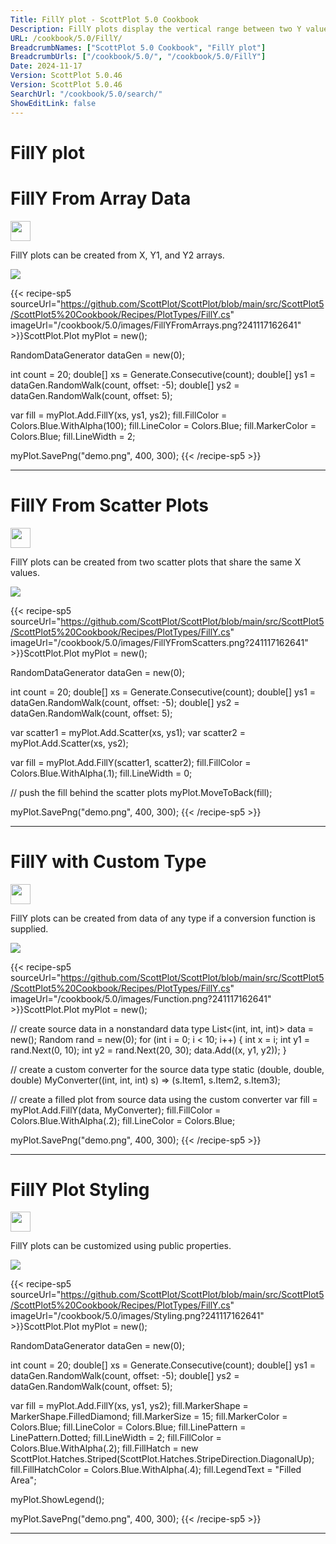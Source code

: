 ```yaml
---
Title: FillY plot - ScottPlot 5.0 Cookbook
Description: FillY plots display the vertical range between two Y values at defined X positions
URL: /cookbook/5.0/FillY/
BreadcrumbNames: ["ScottPlot 5.0 Cookbook", "FillY plot"]
BreadcrumbUrls: ["/cookbook/5.0/", "/cookbook/5.0/FillY"]
Date: 2024-11-17
Version: ScottPlot 5.0.46
Version: ScottPlot 5.0.46
SearchUrl: "/cookbook/5.0/search/"
ShowEditLink: false
---
```


<h1>FillY plot</h1>


<div class='d-flex align-items-center mt-5'>
<h1 class='me-2 text-dark my-0 border-0'>FillY From Array Data</h1>
<a href='/cookbook/5.0/FillY/FillYFromArrays' target='_blank'>
<img src='/images/icons/new-window.svg' style='height: 2rem;' class='new-window-icon'>
</a>
</div>

FillY plots can be created from X, Y1, and Y2 arrays.

[![](/cookbook/5.0/images/FillYFromArrays.png?241117162641)](/cookbook/5.0/images/FillYFromArrays.png?241117162641)

{{< recipe-sp5 sourceUrl="https://github.com/ScottPlot/ScottPlot/blob/main/src/ScottPlot5/ScottPlot5%20Cookbook/Recipes/PlotTypes/FillY.cs" imageUrl="/cookbook/5.0/images/FillYFromArrays.png?241117162641" >}}ScottPlot.Plot myPlot = new();

RandomDataGenerator dataGen = new(0);

int count = 20;
double[] xs = Generate.Consecutive(count);
double[] ys1 = dataGen.RandomWalk(count, offset: -5);
double[] ys2 = dataGen.RandomWalk(count, offset: 5);

var fill = myPlot.Add.FillY(xs, ys1, ys2);
fill.FillColor = Colors.Blue.WithAlpha(100);
fill.LineColor = Colors.Blue;
fill.MarkerColor = Colors.Blue;
fill.LineWidth = 2;

myPlot.SavePng("demo.png", 400, 300);
{{< /recipe-sp5 >}}

<hr class='my-5 invisible'>



<div class='d-flex align-items-center mt-5'>
<h1 class='me-2 text-dark my-0 border-0'>FillY From Scatter Plots</h1>
<a href='/cookbook/5.0/FillY/FillYFromScatters' target='_blank'>
<img src='/images/icons/new-window.svg' style='height: 2rem;' class='new-window-icon'>
</a>
</div>

FillY plots can be created from two scatter plots that share the same X values.

[![](/cookbook/5.0/images/FillYFromScatters.png?241117162641)](/cookbook/5.0/images/FillYFromScatters.png?241117162641)

{{< recipe-sp5 sourceUrl="https://github.com/ScottPlot/ScottPlot/blob/main/src/ScottPlot5/ScottPlot5%20Cookbook/Recipes/PlotTypes/FillY.cs" imageUrl="/cookbook/5.0/images/FillYFromScatters.png?241117162641" >}}ScottPlot.Plot myPlot = new();

RandomDataGenerator dataGen = new(0);

int count = 20;
double[] xs = Generate.Consecutive(count);
double[] ys1 = dataGen.RandomWalk(count, offset: -5);
double[] ys2 = dataGen.RandomWalk(count, offset: 5);

var scatter1 = myPlot.Add.Scatter(xs, ys1);
var scatter2 = myPlot.Add.Scatter(xs, ys2);

var fill = myPlot.Add.FillY(scatter1, scatter2);
fill.FillColor = Colors.Blue.WithAlpha(.1);
fill.LineWidth = 0;

// push the fill behind the scatter plots
myPlot.MoveToBack(fill);

myPlot.SavePng("demo.png", 400, 300);
{{< /recipe-sp5 >}}

<hr class='my-5 invisible'>



<div class='d-flex align-items-center mt-5'>
<h1 class='me-2 text-dark my-0 border-0'>FillY with Custom Type</h1>
<a href='/cookbook/5.0/FillY/Function' target='_blank'>
<img src='/images/icons/new-window.svg' style='height: 2rem;' class='new-window-icon'>
</a>
</div>

FillY plots can be created from data of any type if a conversion function is supplied.

[![](/cookbook/5.0/images/Function.png?241117162641)](/cookbook/5.0/images/Function.png?241117162641)

{{< recipe-sp5 sourceUrl="https://github.com/ScottPlot/ScottPlot/blob/main/src/ScottPlot5/ScottPlot5%20Cookbook/Recipes/PlotTypes/FillY.cs" imageUrl="/cookbook/5.0/images/Function.png?241117162641" >}}ScottPlot.Plot myPlot = new();

// create source data in a nonstandard data type
List&lt;(int, int, int)&gt; data = new();
Random rand = new(0);
for (int i = 0; i &lt; 10; i++)
{
    int x = i;
    int y1 = rand.Next(0, 10);
    int y2 = rand.Next(20, 30);
    data.Add((x, y1, y2));
}

// create a custom converter for the source data type
static (double, double, double) MyConverter((int, int, int) s) =&gt; (s.Item1, s.Item2, s.Item3);

// create a filled plot from source data using the custom converter
var fill = myPlot.Add.FillY(data, MyConverter);
fill.FillColor = Colors.Blue.WithAlpha(.2);
fill.LineColor = Colors.Blue;

myPlot.SavePng("demo.png", 400, 300);
{{< /recipe-sp5 >}}

<hr class='my-5 invisible'>



<div class='d-flex align-items-center mt-5'>
<h1 class='me-2 text-dark my-0 border-0'>FillY Plot Styling</h1>
<a href='/cookbook/5.0/FillY/Styling' target='_blank'>
<img src='/images/icons/new-window.svg' style='height: 2rem;' class='new-window-icon'>
</a>
</div>

FillY plots can be customized using public properties.

[![](/cookbook/5.0/images/Styling.png?241117162641)](/cookbook/5.0/images/Styling.png?241117162641)

{{< recipe-sp5 sourceUrl="https://github.com/ScottPlot/ScottPlot/blob/main/src/ScottPlot5/ScottPlot5%20Cookbook/Recipes/PlotTypes/FillY.cs" imageUrl="/cookbook/5.0/images/Styling.png?241117162641" >}}ScottPlot.Plot myPlot = new();

RandomDataGenerator dataGen = new(0);

int count = 20;
double[] xs = Generate.Consecutive(count);
double[] ys1 = dataGen.RandomWalk(count, offset: -5);
double[] ys2 = dataGen.RandomWalk(count, offset: 5);

var fill = myPlot.Add.FillY(xs, ys1, ys2);
fill.MarkerShape = MarkerShape.FilledDiamond;
fill.MarkerSize = 15;
fill.MarkerColor = Colors.Blue;
fill.LineColor = Colors.Blue;
fill.LinePattern = LinePattern.Dotted;
fill.LineWidth = 2;
fill.FillColor = Colors.Blue.WithAlpha(.2);
fill.FillHatch = new ScottPlot.Hatches.Striped(ScottPlot.Hatches.StripeDirection.DiagonalUp);
fill.FillHatchColor = Colors.Blue.WithAlpha(.4);
fill.LegendText = "Filled Area";

myPlot.ShowLegend();

myPlot.SavePng("demo.png", 400, 300);
{{< /recipe-sp5 >}}

<hr class='my-5 invisible'>


